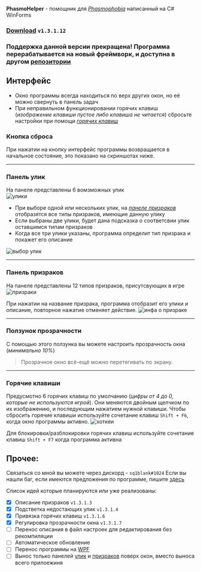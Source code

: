 **PhasmoHelper** - помощник для *[Phasmophobia](https://store.steampowered.com/app/739630/Phasmophobia/)* написанный на C# WinForms
### [Download](https://github.com/blank-ins/PhasmoHelper/raw/main/PhasmoHelper.exe) `v1.3.1.12`
### Поддержка данной версии прекращена! Программа перерабатывается на новый фреймворк, и доступна в другом [репозитории](https://github.com/blank-ins/PHelperWPF)

## Интерфейс
* Окно программы всегда находиться по верх других окон, но её можно свернуть в панель задач
* При неправильном функционировании горячих клавиш (*изображение клавиши пустое либо клавиша не читается*) сбросьте настройки при помощи *[горячих клавиш](#горячие-клавиши)*
### Кнопка сброса
При нажатии на кнопку интерфейс программы возвращается в начальное состояние, это показано на скриншотах ниже.

---

### Панель улик
На панеле представлены 6 вомзможных улик                
![улики](https://i.pinimg.com/originals/07/ed/48/07ed48710086b4bf4eea490226459a62.png)

* При выборе одной или нескольких улик, на *[панеле призраков](#панель-призраков)* отобразятся все типы призраков, имеющие данную улику
* Если выбраны две улики, будет дана подсказка о соответсвии улик оставшимся типам призраков
* Когда все три улики указаны, программа определит тип призрака и покажет его описание

![выбор улик](https://i.pinimg.com/originals/03/46/8e/03468eaddb93dd05ca3cade7b8f81ac3.gif)

---

### Панель призраков
На панеле представлены 12 типов призраков, присутсвующих в игре     
![призраки](https://i.pinimg.com/originals/f1/36/77/f13677638286b82a046aeb0f457860b3.png)

При нажатии на название призрака, программа отобразит его улики и описание, повторное нажатие отменяет действие.
![инфа о призраке](https://i.pinimg.com/originals/96/bb/d8/96bbd8084434518bf124e2ada4832245.gif)

---

### Ползунок прозрачности
С помощью этого ползунка вы можете настроить прозрачность окна (*минимально 10%*)
> Прозрачное окно всё-ещё можно перетягивать по экрану.

---

### Горячие клавиши
Предусмотно 6 горячих клавиш по умолчанию (*цифры от 4 до 0, которые не используются игрой*). Они меняются двойным щелчком по их изображению, и последующим нажатием нужной клавиши. Чтобы сбросить горячие клавиши используйте сочетание клавиш `Shift + F6`, когда окно программы активно.
![хоткеи](https://i.pinimg.com/originals/7f/6a/56/7f6a560480790da5fcb503291d409b6c.gif)

Для блокировки/разблокировки горячих клавиш используйте сочетание клавиш `Shift + F7` когда программа активна

## Прочее:
Связаться со мной вы можете через дискорд - `sq1blank#1024`
Если вы нашли баг, если имеются предложения по программе, пишите [здесь](https://github.com/blank-ins/PhasmoHelper/issues)

Список идей которые планируются или уже реализованы:
- [x] Описание призраков `v1.3.1.3`
- [x] Подстветка недостающих улик `v1.3.1.4`
- [x] Привязка горячих клавиш `v1.3.1.6`
- [x] Регулировка прозрачности окна `v1.3.1.7`
- [ ] Перенос описания в файл настроек для редактирования без рекомпиляции
- [ ] Автоматическое обновление 
- [ ] Перенос программы на [WPF](https://ru.wikipedia.org/wiki/Windows_Presentation_Foundation)
- [ ] Вынос только панелей [улик](#панель-улик) и [призраков](#панель-призраков) поверх окон, вместо выноса всего прилоежиня
